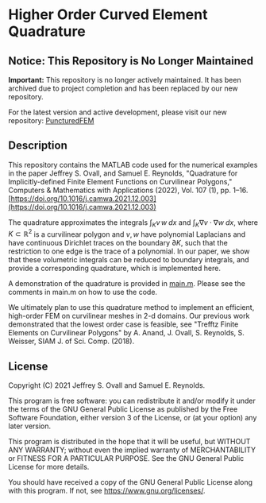 # Higher Order Curved Element Quadrature

## Notice: This Repository is No Longer Maintained

**Important:** This repository is no longer actively maintained. It has been archived due to project completion and has been replaced by our new repository.

For the latest version and active development, please visit our new repository: [PuncturedFEM](https://github.com/samreynoldsmath/PuncturedFEM)


## Description
This repository contains the MATLAB code used for the numerical examples in the paper
Jeffrey S. Ovall, and Samuel E. Reynolds, "Quadrature for Implicitly-defined Finite Element Functions on Curvilinear Polygons," Computers & Mathematics with Applications (2022), Vol. 107 (1), pp. 1–16.
[https://doi.org/10.1016/j.camwa.2021.12.003](https://doi.org/10.1016/j.camwa.2021.12.003)

The quadrature approximates the integrals
$\int_K v \, w \; dx$ and
$\int_K \nabla v \cdot \nabla w \; dx$,
where $K \subset \mathbb{R}^2$ is a curvilinear polygon and $v,w$ have polynomial Laplacians and have continuous Dirichlet traces on the boundary $\partial K$, such that the restriction to one edge is the trace of a polynomial. In our paper, we show that these volumetric integrals can be reduced to boundary integrals, and provide a corresponding quadrature, which is implemented here.

A demonstration of the quadrature is provided in [main.m](main.m). Please see the comments in main.m on how to use the code.

We ultimately plan to use this quadrature method to implement an efficient, high-order FEM on curvilinear meshes in 2-d domains. Our previous work demonstrated that the lowest order case is feasible, see "Trefftz Finite Elements on Curvilinear Polygons" by A. Anand, J. Ovall, S. Reynolds, S. Weisser, SIAM J. of Sci. Comp. (2018).


## License
Copyright (C) 2021 Jeffrey S. Ovall and Samuel E. Reynolds.

This program is free software: you can redistribute it and/or modify it under the terms of the GNU General Public License as published by the Free Software Foundation, either version 3 of the License, or (at your option) any later version.

This program is distributed in the hope that it will be useful, but WITHOUT ANY WARRANTY; without even the implied warranty of MERCHANTABILITY or FITNESS FOR A PARTICULAR PURPOSE. See the GNU General Public License for more details.

You should have received a copy of the GNU General Public License along with this program. If not, see https://www.gnu.org/licenses/.

